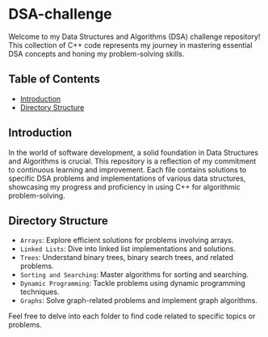 # DSA-challenge
Welcome to my Data Structures and Algorithms (DSA) challenge repository! This collection of C++ code represents my journey in mastering essential DSA concepts and honing my problem-solving skills.

## Table of Contents

- [Introduction](#introduction)
- [Directory Structure](#directory-structure)

## Introduction

In the world of software development, a solid foundation in Data Structures and Algorithms is crucial. This repository is a reflection of my commitment to continuous learning and improvement. Each file  contains solutions to specific DSA problems and implementations of various data structures, showcasing my progress and proficiency in using C++ for algorithmic problem-solving.

## Directory Structure

- `Arrays`: Explore efficient solutions for problems involving arrays.
- `Linked Lists`: Dive into linked list implementations and solutions.
- `Trees`: Understand binary trees, binary search trees, and related problems.
- `Sorting and Searching`: Master algorithms for sorting and searching.
- `Dynamic Programming`: Tackle problems using dynamic programming techniques.
- `Graphs`: Solve graph-related problems and implement graph algorithms.

Feel free to delve into each folder to find code related to specific topics or problems.
